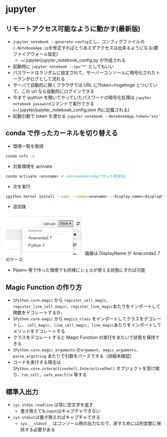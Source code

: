 # jupyter

## リモートアクセス可能なように動かす(最新版)

- `jupyter notebook --generate-config`とし、コンフィグファイルの `c.NotebookApp.ip`を修正すればとりあえずアクセスは出来るようになる(要ファイアウォール設定)
  - ~/.jupyter/jupyter_notebook_config.py が作成される
- 起動時に `jupyter notebook --ip="*"` としてもいい
- パスワードはランダムに設定されて、サーバーコンソールに暗号化されたトークンがログとして流れる
- サーバで自動的に開くブラウザでは URL に?token=hogehoge とついていて、この url なら自動的にログインできる
- 今まで ipython を開いてやっていたパスワードの暗号化処理は `jupyter notebook password`コマンドで実行できる(~/.jupyter/jupyter_notebook_config.json 内に記載される)
- 起動引数で token を渡せる `jupyter notebook --NotebookApp.token='xxx'`

## conda で作ったカーネルを切り替える

- 環境一覧を取得

```bash
conda info -e
```

- 対象環境を activate

```bash
conda activate <envname> # (envnameはcondaで作った環境名)
```

- 次を実行

```bash
ipython kernel install --user --name=<envname> --display-name=<DisplayName>
```

- 追加後

![キャプチャ](キャプチャ.png)
画像は DisplayName が Anaconda2.7 のケース

- Pipenv 等で作った環境でも同様にシェルが使える状態にすれば可能

## Magic Function の作り方

- `IPython.core.magic` から `register_cell_magic, register_line_cell_magic, register_line_magic`あたりをインポートして関数をデコレートするか、
- `IPython.core.magic` から `magics_class` をインポートしてクラスをデコレートし、 `cell_magic, line_cell_magic, line_magic`あたりをインポートしてメソッドをデコレートする
- クラスをデコレートすると Magic Function の実行をまたいで状態を保持できる
- `IPython.core.magic_arguments` の`argument, magic_arguments, parse_argstring` あたりで引数をパースできる（詳細未確認）
- コードを実行する場合は`IPython.core.interactiveshell.InteractiveShell` オブジェクトを受け取り、`run_cell, safe_execfile` 等する

## 標準入出力

- `sys.stdin.readline` は常に空文字を返す
  - 書き換えても`input`はキャプチャできない
- `sys.stdout`は書き換えればキャプチャできる
  - `sys.__stdout__` はコンソール側の出力なので、戻すためには別変数に保持する必要がある
